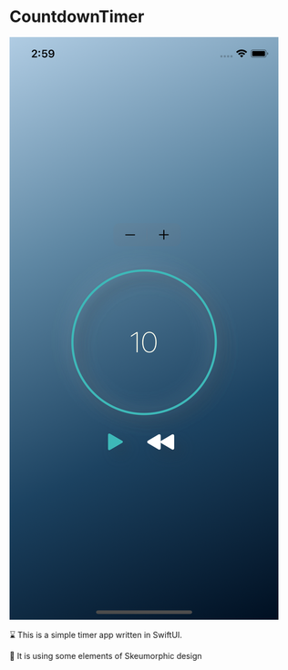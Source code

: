# CountdownTimer

![the app screen](https://github.com/thodorispalios/CountdownTimer/blob/5b2f56dc555bb66dbb310b991f95f2dfb091b4ca/Simulator%20Screen%20Shot%20-%20iPhone%2012%20mini%20-%202021-03-29%20at%2014.59.41.png)

⌛️ This is a simple timer app written in SwiftUI.

🎨 It is using some elements of Skeumorphic design
